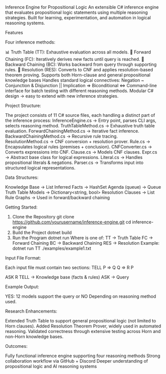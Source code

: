 Inference Engine for Propositional Logic
An extensible C# inference engine that evaluates propositional logic statements using multiple reasoning strategies. Built for learning, experimentation, and automation in logical reasoning systems.

Features

Four inference methods:

📊 Truth Table (TT): Exhaustive evaluation across all models.
🔀 Forward Chaining (FC): Iteratively derives new facts until query is reached.
🔁 Backward Chaining (BC): Works backward from query through supporting rules.
📐 Resolution (RES): Converts to CNF and applies resolution-based theorem proving.
Supports both Horn-clause and general propositional knowledge bases
Handles standard logical connectives:
Negation ~
Conjunction &
Disjunction ||
Implication =>
Biconditional <=>
Command-line interface for batch testing with different reasoning methods.
Modular C# design → easy to extend with new inference strategies.


Project Structure:

The project consists of 11 C# source files, each handling a distinct part of the inference process:
InferenceEngine.cs → Entry point, parses CLI args, selects reasoning method.
TruthTableMethod.cs → Exhaustive truth table evaluation.
ForwardChainingMethod.cs → Iterative fact inference.
BackwardChainingMethod.cs → Recursive rule tracing.
ResolutionMethod.cs → CNF conversion + resolution prover.
Rule.cs → Encapsulates logical rules (premises + conclusion).
CNFConverter.cs → Converts expressions into CNF.
Clause.cs → Models CNF clauses.
Expr.cs → Abstract base class for logical expressions.
Literal.cs → Handles propositional literals & negations.
Parser.cs → Transforms input into structured logical representations.


Data Structures:

Knowledge Base → List<string>
Inferred Facts → HashSet<string>
Agenda (queue) → Queue<string>
Truth Table Models → Dictionary<string, bool>
Resolution Clauses → List<Clause>
Rule Graphs → Used in forward/backward chaining


Getting Started:

1. Clone the Repository
git clone https://github.com/yourusername/inference-engine.git
cd inference-engine
2. Build the Project
dotnet build
3. Run the Program
dotnet run <method> <path-to-input-file>
Where <method> is one of:
TT → Truth Table
FC → Forward Chaining
BC → Backward Chaining
RES → Resolution
Example:
dotnet run TT ./examples/example1.txt


Input File Format:

Each input file must contain two sections:
TELL
P => Q
Q => R
P

ASK
R
TELL → Knowledge base (facts & rules)
ASK → Query

Example Output:

YES: 12 models support the query
or
NO
Depending on reasoning method used.


Research Enhancements:


Extended Truth Table to support general propositional logic (not limited to Horn clauses).
Added Resolution Theorem Prover, widely used in automated reasoning.
Validated correctness through extensive testing across Horn and non-Horn knowledge bases.


Outcomes:

Fully functional inference engine supporting four reasoning methods
Strong collaboration workflow via GitHub + Discord
Deeper understanding of propositional logic and AI reasoning systems
